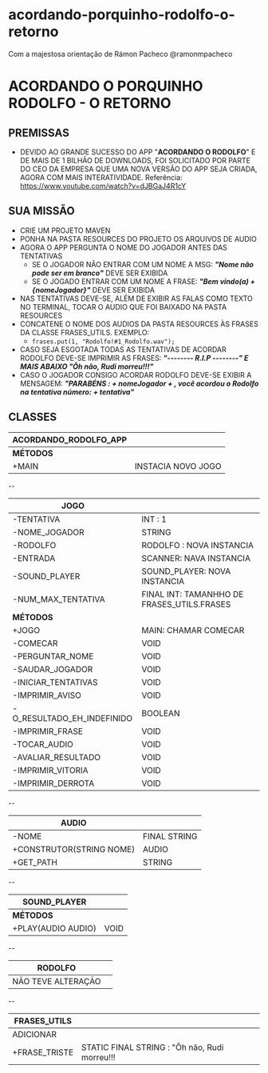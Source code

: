 # acordando-porquinho-rodolfo-o-retorno
Com a majestosa orientação de Rámon Pacheco @ramonmpacheco

# ACORDANDO O PORQUINHO RODOLFO - O RETORNO

## PREMISSAS
 - DEVIDO AO GRANDE SUCESSO DO APP "**ACORDANDO O RODOLFO**" E DE MAIS DE 1 BILHÃO DE DOWNLOADS, FOI SOLICITADO POR PARTE DO CEO DA EMPRESA QUE UMA NOVA VERSÃO DO APP SEJA CRIADA, AGORA COM MAIS INTERATIVIDADE.
Referência: https://www.youtube.com/watch?v=dJBGaJ4R1cY
 
## SUA MISSÃO
   - CRIE UM PROJETO MAVEN
   - PONHA NA PASTA RESOURCES DO PROJETO OS ARQUIVOS DE AUDIO
   - AGORA O APP PERGUNTA O NOME DO JOGADOR ANTES DAS TENTATIVAS
     - SE O JOGADOR NÃO ENTRAR COM UM NOME A MSG: ***"Nome não pode ser em branco"*** DEVE SER EXIBIDA
     - SE O JOGADO ENTRAR COM UM NOME A FRASE: ***"Bem vindo(a)  + {nomeJogador}"*** DEVE SER EXIBIDA
   - NAS TENTATIVAS DEVE-SE, ALÉM DE EXIBIR AS FALAS COMO TEXTO NO TERMINAL, TOCAR O AUDIO QUE FOI BAIXADO NA PASTA RESOURCES
   - CONCATENE O NOME DOS AUDIOS DA PASTA RESOURCES ÀS FRASES DA CLASSE FRASES_UTILS. EXEMPLO:
     - `frases.put(1, "Rodolfo!#1_Rodolfo.wav");`   
   - CASO SEJA ESGOTADA TODAS AS TENTATIVAS DE ACORDAR RODOLFO DEVE-SE IMPRIMIR AS FRASES: 
   ***"-------- R.I.P --------" E MAIS ABAIXO "Ôh não, Rudi morreu!!!"***
   - CASO O JOGADOR CONSIGO ACORDAR RODOLFO DEVE-SE EXIBIR A MENSAGEM: ***"PARABÉNS :  + nomeJogador + , você acordou o Rodolfo na tentativa número:  + tentativa"*** 
 
## CLASSES

|ACORDANDO_RODOLFO_APP||
|--|--|
|**MÉTODOS**||
|+MAIN|INSTACIA NOVO JOGO|

--

|JOGO||
|--|--|
|-TENTATIVA|INT : 1|
|-NOME_JOGADOR|STRING|
|-RODOLFO|RODOLFO : NOVA INSTANCIA|
|-ENTRADA|SCANNER: NAVA INSTANCIA|
|-SOUND_PLAYER|SOUND_PLAYER: NOVA INSTANCIA|
|-NUM_MAX_TENTATIVA|FINAL INT: TAMANHHO DE FRASES_UTILS.FRASES|
|**MÉTODOS**||
|+JOGO|MAIN: CHAMAR COMECAR|
|-COMECAR|VOID|
|-PERGUNTAR_NOME|VOID|
|-SAUDAR_JOGADOR|VOID|
|-INICIAR_TENTATIVAS|VOID|
|-IMPRIMIR_AVISO|VOID|
|-O_RESULTADO_EH_INDEFINIDO|BOOLEAN|
|-IMPRIMIR_FRASE|VOID|
|-TOCAR_AUDIO|VOID|
|-AVALIAR_RESULTADO|VOID|
|-IMPRIMIR_VITORIA|VOID|
|-IMPRIMIR_DERROTA|VOID|

--

|AUDIO||
|--|--|
|-NOME|FINAL STRING|
|+CONSTRUTOR(STRING NOME)|AUDIO|
|+GET_PATH|STRING|
--

SOUND_PLAYER||
|--|--|
|**MÉTODOS**||
|+PLAY(AUDIO AUDIO)|VOID|
--

|RODOLFO||
|--|--|
|NÃO TEVE ALTERAÇÃO||
--

|FRASES_UTILS||
|--|--|
|ADICIONAR||
|+FRASE_TRISTE|STATIC FINAL STRING : "Ôh não, Rudi morreu!!!|
 
